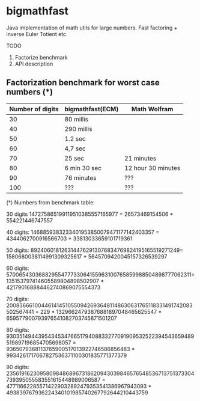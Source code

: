 # bigmathfast
Java implementation of math utils for large numbers. Fast factoring + inverse Euler Totient etc.

TODO
1) Factorize benchmark
2) API description



## Factorization benchmark for worst case numbers (*)

| Number of digits  | bigmathfast(ECM) | Math Wolfram      |
| ------------------| ------------- |----------------------|
| 30                |  80 millis     |                      |
| 40                |  290 millis    |                      |
| 50                |  1.2 sec      |                      |
| 60                |  4,7 sec      |                      |
| 70                |  25 sec       |  21 minutes          |
| 80                |  6 min 30 sec  |  12 hour 30 minutes  |
| 90                |  76 minutes    |      ???             |
| 100               |  ???         |      ???             |


(*) Numbers from benchmark table:


30 digits
147275865199119510385557165977 =
26573469154506 * 554221446747557

40 digits:
1468859383233401953850079471177142403357 = 
4344062700916566703 * 33813033659101719361

50 digits: 
8924060181263144762913076834769824195165519271249=
1580680038114991309325617 * 5645709420045157326539297

60 digits: 
57006543036882955477733064155963100765859988504898777062311=
135153797414605589804898502907 * 421790168884462740869075554373

70 digits:
2008366610044614145105509426936481148630631765118331491742083502567441 =
229 * 13296624793876881897048465625547 * 659577900793976541082703745871501207

80 digits:
93035149443954345347665179408833277091909532522394543659489519897196854705698057 = 
9365079368113765900517013922746586856483 * 9934261717067827536371100301835771377379

90 digits:
235619162309580984868967318620943039846576548536713751373304739395055583551615448989006587 =
477116622855714229032892479353541386967943093 * 493839767936224340101985740267792644210443759

